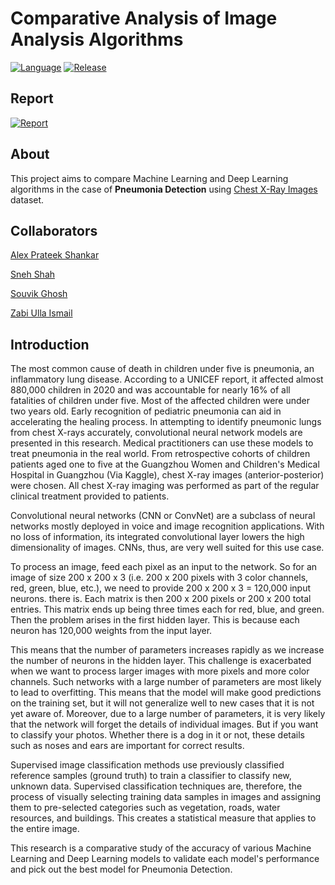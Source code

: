 # Comparative Analysis of Image Analysis Algorithms

[![Language](https://img.shields.io/badge/language-jupyter%20notebook-blue)](https://jupyter.org/)
[![Release](https://img.shields.io/badge/release-v1.0-red)](https://github.com/alex-ele-xela/Image-Analysis-Project)

## Report

[![Report](https://img.shields.io/badge/Report-Click%20here-yellow)](https://docs.google.com/document/d/1p6PbRd4CSyZcUI9i0Ot_nixDTvUgF9MdYqnYfoqkzXI/edit#)

## About

This project aims to compare Machine Learning and Deep Learning algorithms in the case of **Pneumonia Detection** using [Chest X-Ray Images](https://www.kaggle.com/datasets/paultimothymooney/chest-xray-pneumonia) dataset.

## Collaborators

[Alex Prateek Shankar](https://github.com/alex-ele-xela)

[Sneh Shah](https://github.com/sneh2909)

[Souvik Ghosh](https://github.com/souvikghosh2000)

[Zabi Ulla Ismail](https://github.com/zabi-32)

## Introduction

The most common cause of death in children under five is pneumonia, an inflammatory lung disease. According to a UNICEF report, it affected almost 880,000 children in 2020 and was accountable for nearly 16% of all fatalities of children under five. Most of the affected children were under two years old. Early recognition of pediatric pneumonia can aid in accelerating the healing process. In attempting to identify pneumonic lungs from chest X-rays accurately, convolutional neural network models are presented in this research. Medical practitioners can use these models to treat pneumonia in the real world.
From retrospective cohorts of children patients aged one to five at the Guangzhou Women and Children's Medical Hospital in Guangzhou (Via Kaggle), chest X-ray images (anterior-posterior) were chosen. All chest X-ray imaging was performed as part of the regular clinical treatment provided to patients.

Convolutional neural networks (CNN or ConvNet) are a subclass of neural networks mostly deployed in voice and image recognition applications. With no loss of information, its integrated convolutional layer lowers the high dimensionality of images. CNNs, thus, are very well suited for this use case.

To process an image, feed each pixel as an input to the network. So for an image of size 200 x 200 x 3 (i.e. 200 x 200 pixels with 3 color channels, red, green, blue, etc.), we need to provide 200 x 200 x 3 = 120,000 input neurons. there is. Each matrix is ​​then 200 x 200 pixels or 200 x 200 total entries. This matrix ends up being three times each for red, blue, and green. Then the problem arises in the first hidden layer. This is because each neuron has 120,000 weights from the input layer.

This means that the number of parameters increases rapidly as we increase the number of neurons in the hidden layer. This challenge is exacerbated when we want to process larger images with more pixels and more color channels. Such networks with a large number of parameters are most likely to lead to overfitting. This means that the model will make good predictions on the training set, but it will not generalize well to new cases that it is not yet aware of. Moreover, due to a large number of parameters, it is very likely that the network will forget the details of individual images. But if you want to classify your photos. Whether there is a dog in it or not, these details such as noses and ears are important for correct results.

Supervised image classification methods use previously classified reference samples (ground truth) to train a classifier to classify new, unknown data. Supervised classification techniques are, therefore, the process of visually selecting training data samples in images and assigning them to pre-selected categories such as vegetation, roads, water resources, and buildings. This creates a statistical measure that applies to the entire image.  

This research is a comparative study of the accuracy of various Machine Learning and Deep Learning models to validate each model's performance and pick out the best model for Pneumonia Detection.
